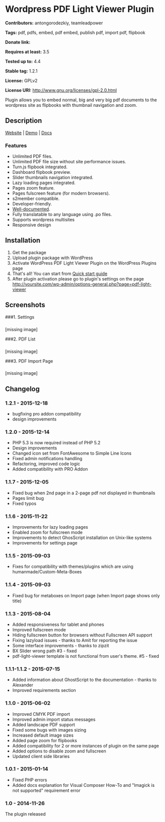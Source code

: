 # Wordpress PDF Light Viewer Plugin #
**Contributors:** antongorodezkiy, teamleadpower
  
**Tags:** pdf, pdfs, embed, pdf embed, publish pdf, import pdf, flipbook
  
**Donate link:** 
  
**Requires at least:** 3.5
  
**Tested up to:** 4.4
  
**Stable tag:** 1.2.1
  
**License:** GPLv2
  
**License URI:** http://www.gnu.org/licenses/gpl-2.0.html
  

Plugin allows you to embed normal, big and very big pdf documents to the wordpress site as flipbooks with thumbnail navigation and zoom.

## Description ##

[Website](http://pdf-light-viewer.wp.teamlead.pw/) |  [Demo](http://pdf-light-viewer.wp.teamlead.pw/demo/) | [Docs](http://pdf-light-viewer.wp.teamlead.pw/wp-content/plugins/pdf-light-viewer/documentation/index.html) 

### Features ###
* Unlimited PDF files.
* Unlimited PDF file size without site performance issues.
* Turn.js flipbook integrated.
* Dashboard flipbook preview.
* Slider thumbnails navigation integrated.
* Lazy loading pages integrated.
* Pages zoom feature.
* Pages fulscreen feature (for modern browsers).
* s2member compatible.
* Developer-friendly.
* [Well-documented](http://pdf-light-viewer.wp.teamlead.pw/wp-content/plugins/pdf-light-viewer/documentation/index.html).
* Fully translatable to any language using .po files.
* Supports wordpress multisites
* Responsive design

## Installation ##
1. Get the package
1. Upload plugin package with WordPress
1. Activate WordPress PDF Light Viewer Plugin on the WordPress Plugins page
1. That\'s all! You can start from [Quick start guide](http://pdf-light-viewer.wp.teamlead.pw/wp-content/plugins/pdf-light-viewer/documentation/index.html#quick)
1. After plugin activation please go to plugin\'s settings on the page http://yoursite.com/wp-admin/options-general.php?page=pdf-light-viewer

## Screenshots ##

###1. Settings
###
[missing image]

###2. PDF List
###
[missing image]

###3. PDF Import Page
###
[missing image]


## Changelog ##

### 1.2.1 - 2015-12-18 ###
* bugfixing pro addon compatibility
* design improvements

### 1.2.0 - 2015-12-14 ###
* PHP 5.3 is now required instead of PHP 5.2
* Design improvements
* Changed icon set from FontAwesome to Simple Line Icons
* Fixed admin notifications handling
* Refactoring, improved code logic
* Added compatibility with PRO Addon

### 1.1.7 - 2015-12-05 ###
* Fixed bug when 2nd page in a 2-page pdf not displayed in thumbnails
* Pages limit bug
* Fixed typos

### 1.1.6 - 2015-11-22 ###
* Improvements for lazy loading pages
* Enabled zoom for fullscreen mode
* Improvements to detect GhosScript installation on Unix-like systems
* Improvements for settings page

### 1.1.5 - 2015-09-03 ###
* Fixes for compatibility with themes/plugins which are using humanmade/Custom-Meta-Boxes

### 1.1.4 - 2015-09-03 ###
* Fixed bug for metaboxes on Import page (when Import page shows only title)

### 1.1.3 - 2015-08-04 ###
* Added responsiveness for tablet and phones
* Improved fullscreen mode
* Hiding fullscreen button for browsers without Fullscreen API support
* Fixing lazyload issues - thanks to Amit for reporting the issue
* Some interface improvements - thanks to zipzit
* BX Slider wrong path #3 - fixed
* pdf-light-viewer template is not functional from user's theme. #5 - fixed

### 1.1.1-1.1.2 - 2015-07-15 ###
* Added information about GhostScript to the documentation - thanks to Alexander
* Improved requirements section
					
### 1.1.0 - 2015-06-02 ###
* Improved CMYK PDF import
* Improved admin import status messages
* Added landscape PDF support
* Fixed some bugs with images sizing
* Increased default image sizes
* Added page zoom for flipbooks
* Added compatibility for 2 or more instances of plugin on the same page
* Added options to disable zoom and fullscreen
* Updated client side libraries

### 1.0.1 - 2015-01-14 ###
* Fixed PHP errors
* Added docs explanation for Visual Composer How-To and "Imagick is not supported" requirement error

### 1.0 - 2014-11-26 ###
The plugin released
